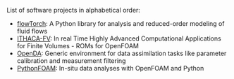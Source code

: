 List of software projects in alphabetical order:

- [flowTorch](https://github.com/FlowModelingControl/flowtorch): A Python library for analysis and reduced-order modeling of fluid flows
- [ITHACA-FV](https://github.com/mathLab/ITHACA-FV): In real Time Highly Advanced Computational Applications for Finite Volumes - ROMs for OpenFOAM
- [OpenDA](https://github.com/OpenDA-Association/OpenDA): Generic environment for data assimilation tasks like parameter calibration and measurement filtering
- [PythonFOAM](https://github.com/argonne-lcf/PythonFOAM): In-situ data analyses with OpenFOAM and Python